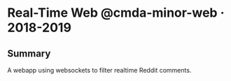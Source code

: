 # Real-Time Web @cmda-minor-web · 2018-2019

## Summary
A webapp using websockets to filter realtime Reddit comments.
